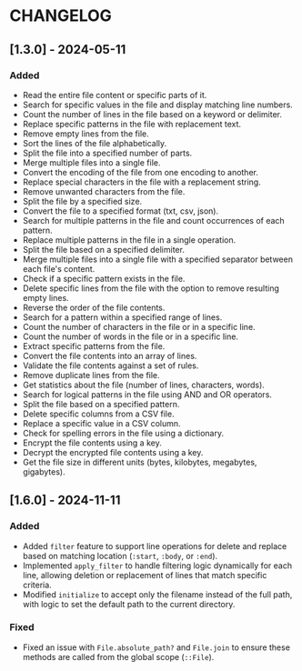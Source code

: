 # CHANGELOG

## [1.3.0] - 2024-05-11
### Added
- Read the entire file content or specific parts of it.
- Search for specific values in the file and display matching line numbers.
- Count the number of lines in the file based on a keyword or delimiter.
- Replace specific patterns in the file with replacement text.
- Remove empty lines from the file.
- Sort the lines of the file alphabetically.
- Split the file into a specified number of parts.
- Merge multiple files into a single file.
- Convert the encoding of the file from one encoding to another.
- Replace special characters in the file with a replacement string.
- Remove unwanted characters from the file.
- Split the file by a specified size.
- Convert the file to a specified format (txt, csv, json).
- Search for multiple patterns in the file and count occurrences of each pattern.
- Replace multiple patterns in the file in a single operation.
- Split the file based on a specified delimiter.
- Merge multiple files into a single file with a specified separator between each file's content.
- Check if a specific pattern exists in the file.
- Delete specific lines from the file with the option to remove resulting empty lines.
- Reverse the order of the file contents.
- Search for a pattern within a specified range of lines.
- Count the number of characters in the file or in a specific line.
- Count the number of words in the file or in a specific line.
- Extract specific patterns from the file.
- Convert the file contents into an array of lines.
- Validate the file contents against a set of rules.
- Remove duplicate lines from the file.
- Get statistics about the file (number of lines, characters, words).
- Search for logical patterns in the file using AND and OR operators.
- Split the file based on a specified pattern.
- Delete specific columns from a CSV file.
- Replace a specific value in a CSV column.
- Check for spelling errors in the file using a dictionary.
- Encrypt the file contents using a key.
- Decrypt the encrypted file contents using a key.
- Get the file size in different units (bytes, kilobytes, megabytes, gigabytes).

## [1.6.0] - 2024-11-11
### Added
- Added `filter` feature to support line operations for delete and replace based on matching location (`:start`, `:body`, or `:end`).
- Implemented `apply_filter` to handle filtering logic dynamically for each line, allowing deletion or replacement of lines that match specific criteria.
- Modified `initialize` to accept only the filename instead of the full path, with logic to set the default path to the current directory.

### Fixed
- Fixed an issue with `File.absolute_path?` and `File.join` to ensure these methods are called from the global scope (`::File`).
